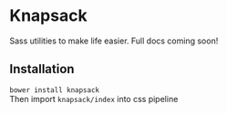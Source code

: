 # Knapsack
Sass utilities to make life easier. Full docs coming soon!

## Installation
`bower install knapsack`<br>Then import `knapsack/index` into css pipeline
